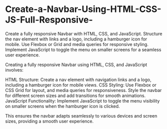 # Create-a-Navbar-Using-HTML-CSS-JS-Full-Responsive-
Create a fully responsive Navbar with HTML, CSS, and JavaScript. Structure the nav element with links and a logo, including a hamburger icon for mobile. Use Flexbox or Grid and media queries for responsive styling. Implement JavaScript to toggle the menu on smaller screens for a seamless user experience.

Creating a fully responsive Navbar using HTML, CSS, and JavaScript involves:

HTML Structure: 
        Create a nav element with navigation links and a logo, including a hamburger icon for mobile views.
CSS Styling:
        Use Flexbox or CSS Grid for layout, and media queries for responsiveness. Style the navbar for different screen sizes and add transitions for smooth animations.
JavaScript Functionality: 
        Implement JavaScript to toggle the menu visibility on smaller screens when the hamburger icon is clicked.
        
This ensures the navbar adapts seamlessly to various devices and screen sizes, providing a smooth user experience.

